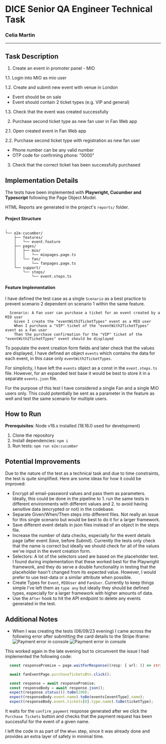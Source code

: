 # DICE Senior QA Engineer Technical Task
### Celia Martin
---


## Task Description

1. Create an event in promoter panel - MIO

1.1. Login into MIO as mio user

1.2. Create and submit new event with venue in London
- Event should be on sale
- Event should contain 2 ticket types (e.g. VIP and general)

1.3. Check that the event was created successfully

2. Purchase second ticket type as new fan user in Fan Web app

2.1. Open created event in Fan Web app

2.2. Purchase second ticket type with registration as new fan user
- Phone number can be any valid number
- OTP code for confirming phone: "0000"
3. Check that the correct ticket has been successfully purchased


## Implementation Details

The tests have been implemented with **Playwright, Cucumber and Typescript** following the Page Object Model.

HTML Reports are generated in the project's `reports/` folder.

#### Project Structure
```
.
└── e2e-cucumber/
    ├── features/
    │   └── event.feature
    ├── pages/
    │   ├── mio/
    │   │   └── miopages.page.ts
    │   └── fan/
    │       └── fanpages.page.ts
    └── support/
        └── steps/
            └── event.steps.ts
```
#### Feature Implementation
I have defined the test case as a single `Scenario` as a best practice to prevent scenario 2 dependent on scenario 1 within the same feature.
```gherkin
  Scenario: A Fan user can purchase a ticket for an event created by a MIO user
    Given I create the "eventWith2TicketTypes" event as a MIO user
    When I purchase a "VIP" ticket of the "eventWith2TicketTypes" event as a Fan user
    Then the purchase confirmation for the "VIP" ticket of the "eventWith2TicketTypes" event should be displayed
```

To populate the event creation form fields and later check that the values are displayed, I have defined an object `events` which contains the data for each event, in this case only `eventWith2TicketTypes`. 

For simplicity, I have left the `events` object as a const in the `event.steps.ts` file. However, for an expanded test base it would be best to store it in a separate `events.json` file.

For the purpose of this test I have considered a single Fan and a single MIO users only. This could potentially be sent as a parameter in the feature as well and test the same scenario for multiple users.

## How to Run
**Prerequisites**: Node v18.x installed (18.16.0 used for development)
1. Clone the repository
2. Install dependencies: `npm i`
3. Run tests: `npm run e2e:cucumber`

## Potential Improvements

Due to the nature of the test as a technical task and due to time constraints, the test is quite simplified. Here are some ideas for how it could be improved:
* Encrypt all email-password values and pass them as parameters. Ideally, this could be done in the pipeline to 1. run the same tests in different environments with different values and 2. to avoid having sensitive data (encrypted or not) in the codebase.
* Separate Given/When/Then steps into different files. Not really an issue for this single scenario but would be best to do it for a larger framework.
* Save different event details in json files instead of an object in the steps file.
* Increase the number of data checks, especially for the event details page (after event *Save*, before *Submit*). Currently the tests only check that the name is correct but ideally we should check for all of the values we've input in the event creation form.
* Selectors: A lot of the selectors used are based on the placeholder text. I found during implementation that these worked best for the Playwright framework, and they do serve a double functionality in testing that the placeholder hasn't changed from its expected value. However, I would prefer to use test-data or a similar attribute when possible. 
* Create Types for `Event`, `MIOUser` and `FanUser`. Currently to keep things simple I've left them as `type any` but ideally they should be defined types, especially for a larger framework with higher amounts of data.
* Use the `After` hook to hit the API endpoint to delete any events generated in the test.

## Additional Notes

- When I was creating the tests (06/09/23 evening) I came across the following error after submitting the card details to the Stripe iframe:
![Payment error in console](https://i.imgur.com/bnvc9Mx.png)
![Payment error in console](https://i.imgur.com/9Jppi51.png)

This worked again in the late evening but to circumvent the issue I had implemented the following code:
```typescript
  const responsePromise = page.waitForResponse((resp: { url: () => string | string[]; status: () => number }) => resp.url().includes('/tickets/confirm_payment') && resp.status() === 200);

  await fanEventPage.purchaseTicketsBtn.click();

  const response = await responsePromise;
  const responseBody = await response.json();
  expect(response.status()).toBe(200);
  expect(responseBody.event.name).toBe(events[eventType].name);
  expect(responseBody.event.tickets[0].type.name).toBe(ticketType);
``` 
It waits for the `confirm_payment` response generated after we click the `Purchase Tickets` button and checks that the payment request has been successful for the event of a given name.

I left the code in as part of the `When` step, since it was already done and provides an extra layer of safety in minimal time.

